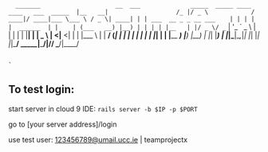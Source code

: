 `  _______                     __  ___              _____  _____ ____ ____   ___  _____ 
 |__   __|                   /_ |/ _ \            / ____|/ ____|___ \___ \ / _ \| ____|
    | | ___  __ _ _ __ ___    | | | | |  ______  | |    | (___   __) |__) | | | | |__  
    | |/ _ \/ _` | '_ ` _ \   | | | | | |______| | |     \___ \ |__ <|__ <| | | |___ \ 
    | |  __/ (_| | | | | | |  | | |_| |          | |____ ____) |___) |__) | |_| |___) |
    |_|\___|\__,_|_| |_| |_|  |_|\___/            \_____|_____/|____/____/ \___/|____/ 
                                                                                       
                                                                                       `

## To test login:

start server in cloud 9 IDE: `rails server -b $IP -p $PORT`

go to [your server address]/login

use test user: 123456789@umail.ucc.ie | teamprojectx 